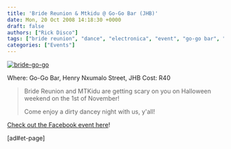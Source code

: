 ```yaml
---
title: 'Bride Reunion & Mtkidu @ Go-Go Bar (JHB)'
date: Mon, 20 Oct 2008 14:18:30 +0000
draft: false
authors: ["Rick Disco"]
tags: ["bride reunion", "dance", "electronica", "event", "go-go bar", "halloween", "jhb", "johannesburg", "live electro", "mtkidu"]
categories: ["Events"]
---
```


[![](/wp-content/uploads/2008/10/bride-go-go-300x240.jpg "bride-go-go")](/wp-content/uploads/2008/10/bride-go-go.jpg)

Where: Go-Go Bar, Henry Nxumalo Street, JHB Cost: R40

> Bride Reunion and MTKidu are getting scary on you on Halloween weekend on the 1st of November!
>
> Come enjoy a dirty dancey night with us, y'all!

[Check out the Facebook event here](http://www.facebook.com/event.php?eid=31401667798 "Facebook Event")!

\[ad#et-page\]